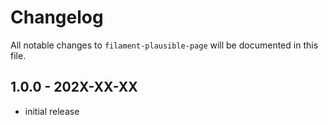 # Changelog

All notable changes to `filament-plausible-page` will be documented in this file.

## 1.0.0 - 202X-XX-XX

- initial release
